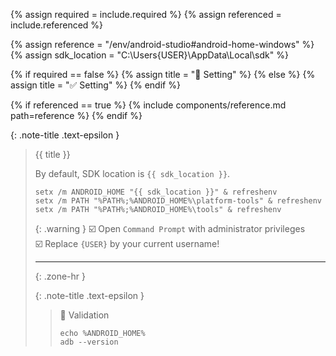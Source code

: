 <!-- LOCATION -->
<!-- _includes/components/android-studio/ -->

<!-- INCLUDE -->
<!-- components/android-studio/home-windows.md -->

<!-- VARIABLES -->
<!-- required:      [true, false], default to true -->
<!-- referenced:    [true, false], default to false -->


<!-- READ VARIABLES -->
{% assign required   = include.required %}
{% assign referenced = include.referenced %}


<!-- ASSIGN CONSTANTS -->
{% assign reference    = "/env/android-studio#android-home-windows" %}
{% assign sdk_location = "C:\Users\{USER}\AppData\Local\sdk" %}


<!-- DECIDE TO DISPLAY THE NECESSITY OF THE INSTALLATION -->
{% if required == false %}
    {% assign title = "🔲 Setting" %}
{% else %}
    {% assign title = "✅ Setting" %}
{% endif %}


<!-- DECIDE TO DISPLAY THE LINK OF THIS COMPONENT -->
{% if referenced == true %}
{% include components/reference.md path=reference %}
{% endif %}


<!-- MAIN CONTENT -->

{: .note-title .text-epsilon }
> {{ title }}
>
> By default, SDK location is `{{ sdk_location }}`.
> ```shell
> setx /m ANDROID_HOME "{{ sdk_location }}" & refreshenv
> setx /m PATH "%PATH%;%ANDROID_HOME%\platform-tools" & refreshenv
> setx /m PATH "%PATH%;%ANDROID_HOME%\tools" & refreshenv
> ```
>
> {: .warning }
> ☑️ Open `Command Prompt` with administrator privileges<br>
> ☑️ Replace `{USER}` by your current username!
>
> <hr>{: .zone-hr }
> 
> {: .note-title .text-epsilon }
>> 🔲 Validation
>>
>> ```shell
>> echo %ANDROID_HOME%
>> adb --version
>> ```
